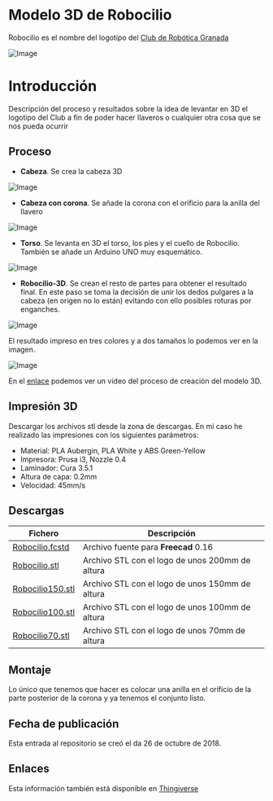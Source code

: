 # **Modelo 3D de Robocilio** 

Robocilio es el nombre del logotipo del [Club de Robótica Granada](http://clubroboticagranada.es/)

![Image][1] 

 [1]: https://github.com/fgcoca/3D-Design_Robots_Other/blob/master/Robocilio/Images/ROBOCILIO-mini.png
 
# **Introducción**  
Descripción del proceso y resultados sobre la idea de levantar en 3D el logotipo del Club a fin de poder hacer llaveros o cualquier otra cosa que se nos pueda ocurrir

## **Proceso**
* **Cabeza**. Se crea la cabeza 3D

 ![Image][2]
 
 [2]: https://github.com/fgcoca/3D-Design_Robots_Other/blob/master/Robocilio/Images/i1-cabeza-m.png

* **Cabeza con corona**. Se añade la corona con el orificio para la anilla del llavero

 ![Image][3]
 
 [3]: https://github.com/fgcoca/3D-Design_Robots_Other/blob/master/Robocilio/Images/i2-corona-m.png
 
 * **Torso**. Se levanta en 3D el torso, los pies y el cuello de Robocilio. También se añade un Arduino UNO muy esquemático.

 ![Image][4]
 
 [4]: https://github.com/fgcoca/3D-Design_Robots_Other/blob/master/Robocilio/Images/i3-torso-pies-m.png
 
 * **Robocilio-3D**. Se crean el resto de partes para obtener el resultado final. En este paso se toma la decisión de unir los dedos pulgares a la cabeza (en origen no lo están) evitando con ello posibles roturas por enganches.

 ![Image][5]
 
 [5]: https://github.com/fgcoca/3D-Design_Robots_Other/blob/master/Robocilio/Images/i4-robocilio-m.png
 
 El resultado impreso en tres colores y a dos tamaños lo podemos ver en la imagen.

![Image][6]
 
 [6]: https://github.com/fgcoca/3D-Design_Robots_Other/blob/master/Robocilio/Media/Impresiones.png
 
 En el [enlace](https://youtu.be/AEtEMB_dcPE) podemos ver un video del proceso de creación del modelo 3D.
 
## **Impresión 3D**
Descargar los archivos stl desde la zona de descargas. En mi caso he realizado las impresiones con los siguientes parámetros:  
* Material: PLA Aubergin, PLA White y ABS Green-Yellow 
* Impresora: Prusa i3, Nozzle 0.4
* Laminador: Cura 3.5.1
* Altura de capa: 0.2mm
* Velocidad: 45mm/s

## **Descargas**
| Fichero | Descripción|
| ---------- | ---------- |
| [Robocilio.fcstd](https://github.com/fgcoca/3D-Design_Robots_Other/blob/master/Robocilio/Design/Robocilio.fcstd)   | Archivo fuente para **Freecad** 0.16   |
| [Robocilio.stl](https://github.com/fgcoca/3D-Design_Robots_Other/blob/master/Robocilio/stl/Robocilio.stl)   | Archivo STL con el logo de unos 200mm de altura   |
| [Robocilio150.stl](https://github.com/fgcoca/3D-Design_Robots_Other/blob/master/Robocilio/stl/Robocilio150.stl)   | Archivo STL con el logo de unos 150mm de altura    |
| [Robocilio100.stl](https://github.com/fgcoca/3D-Design_Robots_Other/blob/master/Robocilio/stl/Robocilio100.stl)   | Archivo STL con el logo de unos 100mm de altura    |
| [Robocilio70.stl](https://github.com/fgcoca/3D-Design_Robots_Other/blob/master/Robocilio/stl/Robocilio70.stl)   | Archivo STL con el logo de unos 70mm de altura   |

## **Montaje**
Lo único que tenemos que hacer es colocar una anilla en el orificio de la parte posterior de la corona y ya tenemos el conjunto listo.

## **Fecha de publicación**
Esta entrada al repositorio se creó el da 26 de octubre de 2018.

## **Enlaces**
Esta información también está disponible en [Thingiverse](https://www.thingiverse.com/thing:1305265)
